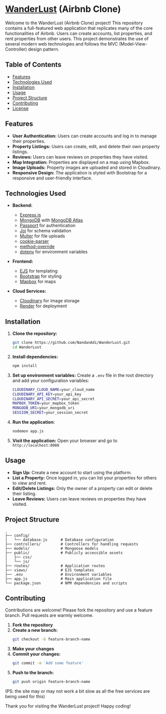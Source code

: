 # [WanderLust](https://wanderlust-vaa1.onrender.com/listings) (Airbnb Clone)

Welcome to the WanderLust (Airbnb Clone) project! This repository contains a full-featured web application that replicates many of the core functionalities of Airbnb. Users can create accounts, list properties, and rent properties from other users. This project demonstrates the use of several modern web technologies and follows the MVC (Model-View-Controller) design pattern.

## Table of Contents

- [Features](#features)
- [Technologies Used](#technologies-used)
- [Installation](#installation)
- [Usage](#usage)
- [Project Structure](#project-structure)
- [Contributing](#contributing)
- [License](#license)

## Features

- **User Authentication:** Users can create accounts and log in to manage their properties.
- **Property Listings:** Users can create, edit, and delete their own property listings.
- **Reviews:** Users can leave reviews on properties they have visited.
- **Map Integration:** Properties are displayed on a map using Mapbox.
- **Image Uploads:** Property images are uploaded and stored in Cloudinary.
- **Responsive Design:** The application is styled with Bootstrap for a responsive and user-friendly interface.

## Technologies Used

- **Backend:**
  - [Express.js](https://expressjs.com/)
  - [MongoDB](https://www.mongodb.com/) with [MongoDB Atlas](https://www.mongodb.com/cloud/atlas)
  - [Passport](http://www.passportjs.org/) for authentication
  - [Joi](https://joi.dev/) for schema validation
  - [Multer](https://github.com/expressjs/multer) for file uploads
  - [cookie-parser](https://github.com/expressjs/cookie-parser)
  - [method-override](https://github.com/expressjs/method-override)
  - [dotenv](https://github.com/motdotla/dotenv) for environment variables

- **Frontend:**
  - [EJS](https://ejs.co/) for templating
  - [Bootstrap](https://getbootstrap.com/) for styling
  - [Mapbox](https://www.mapbox.com/) for maps

- **Cloud Services:**
  - [Cloudinary](https://cloudinary.com/) for image storage
  - [Render](https://render.com/) for deployment

## Installation

1. **Clone the repository:**
   ```sh
   git clone https://github.com/NandanAdi/WanderLust.git
   cd WanderLust
   ```

2. **Install dependencies:**
   ```sh
   npm install
   ```

3. **Set up environment variables:**
   Create a `.env` file in the root directory and add your configuration variables:
   ```sh
   CLOUDINARY_CLOUD_NAME=your_cloud_name
   CLOUDINARY_API_KEY=your_api_key
   CLOUDINARY_API_SECRET=your_api_secret
   MAPBOX_TOKEN=your_mapbox_token
   MONGODB_URI=your_mongodb_uri
   SESSION_SECRET=your_session_secret
   ```

4. **Run the application:**
   ```sh
   nodemon app.js
   ```

5. **Visit the application:**
   Open your browser and go to `http://localhost:8080`

## Usage

- **Sign Up:** Create a new account to start using the platform.
- **List a Property:** Once logged in, you can list your properties for others to view and rent.
- **Edit/Delete Listings:** Only the owner of a property can edit or delete their listing.
- **Leave Reviews:** Users can leave reviews on properties they have visited.

## Project Structure

```
.
├── config/
│   └── database.js      # Database configuration
├── controllers/         # Controllers for handling requests
├── models/              # Mongoose models
├── public/              # Publicly accessible assets
│   ├── css/
│   └── js/
├── routes/              # Application routes
├── views/               # EJS templates
├── .env                 # Environment variables
├── app.js               # Main application file
└── package.json         # NPM dependencies and scripts
```

## Contributing

Contributions are welcome! Please fork the repository and use a feature branch. Pull requests are warmly welcome.

1. **Fork the repository**
2. **Create a new branch:**
   ```sh
   git checkout -b feature-branch-name
   ```
3. **Make your changes**
4. **Commit your changes:**
   ```sh
   git commit -m 'Add some feature'
   ```
5. **Push to the branch:**
   ```sh
   git push origin feature-branch-name
   ```


(PS: the site may or may not work a bit slow as all the free services are being used for this)

Thank you for visiting the WanderLust project! Happy coding!
